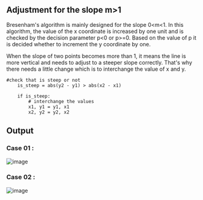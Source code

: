 ## Adjustment for the slope m>1
Bresenham's algorithm is mainly designed for the slope 0<m<1. In this algorithm, the value of the x coordinate is increased by one unit and is checked by the decision parameter p<0 or p>=0. Based on the value of p it is decided whether to increment the y coordinate by one.

When the slope of two points becomes more than 1, it means the line is more vertical and needs to adjust to a steeper slope correctly. That's why there needs a little change which is to interchange the value of x and y.

```
#check that is steep or not
    is_steep = abs(y2 - y1) > abs(x2 - x1)

    if is_steep:
        # interchange the values
        x1, y1 = y1, x1
        x2, y2 = y2, x2
```

## Output

### Case 01 :
![image](https://github.com/SRRayhan066/Line-Drawing-Algorithm/assets/97345000/f3f1d9bf-0312-4859-803a-6d05dd46d540)

### Case 02 :
![image](https://github.com/SRRayhan066/Line-Drawing-Algorithm/assets/97345000/9c20d5ac-0ef6-4560-98a7-876558d3f2e1)
